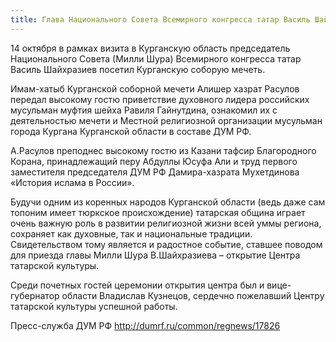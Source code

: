 ```yaml
---
title: Глава Национального Совета Всемирного конгресса татар Василь Шайхразиев посетил Курганскую соборную мечеть
---
```


14 октября в рамках визита в Курганскую область председатель Национального Совета (Милли Шура) Всемирного конгресса татар Василь Шайхразиев посетил Курганскую соборую мечеть.

Имам-хатыб Курганской cоборной мечети Алишер хазрат Расулов передал высокому гостю приветствие духовного лидера российских мусульман муфтия шейха Равиля Гайнутдина, ознакомил их с 
деятельностью мечети и Местной религиозной организации мусульман города Кургана Курганской области в составе ДУМ РФ.

А.Расулов преподнес высокому гостю из Казани тафсир Благородного Корана, принадлежащий перу Абдуллы Юсуфа Али и труд первого заместителя председателя ДУМ РФ Дамира-хазрата 
Мухетдинова «История ислама в России».

Будучи одним из коренных народов Курганской области (ведь даже сам топоним имеет тюркское происхождение) татарская община играет очень важную роль в развитии религиозной жизни 
всей уммы региона, сохраняет как духовные, так и национальные традиции. Свидетельством тому является и радостное событие, ставшее поводом для приезда главы Милли Шура 
В.Шайхразиева – открытие Центра татарской культуры.

Среди почетных гостей церемонии открытия центра был и вице-губернатор области Владислав Кузнецов, сердечно пожелавший Центру татарской культуры успешной работы.

Пресс-служба ДУМ РФ
http://dumrf.ru/common/regnews/17826
